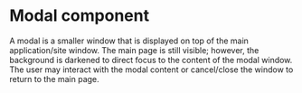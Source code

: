 # Modal component
A modal is a smaller window that is displayed on top of the main application/site window. The main page is still visible; however, the background is darkened to direct focus to the content of the modal window. The user may interact with the modal content or cancel/close the window to return to the main page.
